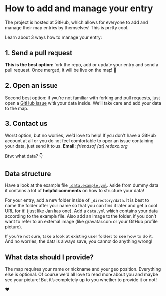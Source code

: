 # How to add and manage your entry

The project is hosted at GitHub, which allows for everyone to add and manage their map entries by themselves! This is pretty cool.

Learn about 3 ways how to manage your entry:

## 1. Send a pull request

__This is the best option:__ fork the repo, add or update your entry and send a pull request. Once merged, it will be live on the map! 💯

## 2. Open an issue

Second best option: if you’re not familiar with forking and pull requests, just open a [GitHub issue](https://github.com/FriendsOfREDAXO/community/issues) with your data inside. We’ll take care and add your data to the map.

## 3. Contact us

Worst option, but no worries, we’d love to help! If you don’t have a GitHub account at all or you do not feel comfortable to open an issue containing your data, just send it to us. __Email:__ _friendsof [at] redaxo.org_

Btw: what data? 👇

## Data structure

Have a look at the example file [`.data.example.yml`](https://github.com/FriendsOfREDAXO/community/blob/master/_directory/.data.example.yml). Aside from dummy data it contains a lot of __helpful comments__ on how to structure your data!

For your entry, add a new folder inside of `_directory/data`. It is best to name the folder after your name so that you can find it later and get a cool URL for it! (just like [Jan](https://friendsofredaxo.github.io/community/#dergel) has one). Add a `data.yml` which contains your data according to the example file. Also add an image to the folder, if you don’t want to refer to an external image (like gravatar.com or your GitHub profile picture).  

If you're not sure, take a look at existing user folders to see how to do it. And no worries, the data is always save, you cannot do anything wrong! 

## What data should I provide?

The map requires your name or nickname and your geo position. Everything else is optional. Of course we'd all love to read more about you and maybe see your picture! But it’s completely up to you whether to provide it or not!

❤️
